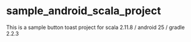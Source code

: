 # sample_android_scala_project
This is a sample button toast project for scala 2.11.8 / android 25 / gradle 2.2.3
